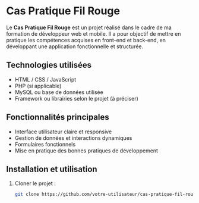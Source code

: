 # Cas Pratique Fil Rouge

Le **Cas Pratique Fil Rouge** est un projet réalisé dans le cadre de ma formation de développeur web et mobile. Il a pour objectif de mettre en pratique les compétences acquises en front-end et back-end, en développant une application fonctionnelle et structurée.

## Technologies utilisées
- HTML / CSS / JavaScript
- PHP (si applicable)
- MySQL ou base de données utilisée
- Framework ou librairies selon le projet (à préciser)

## Fonctionnalités principales
- Interface utilisateur claire et responsive
- Gestion de données et interactions dynamiques
- Formulaires fonctionnels
- Mise en pratique des bonnes pratiques de développement

## Installation et utilisation
1. Cloner le projet :  
   ```bash
   git clone https://github.com/votre-utilisateur/cas-pratique-fil-rouge.git
